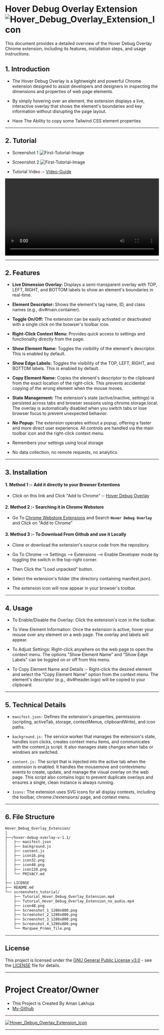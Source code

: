
# Hover Debug Overlay Extension ![Hover_Debug_Overlay_Extension_Icon](screenshots_tutorial/icon48.png)

This document provides a detailed overview of the Hover Debug Overlay Chrome extension, including its features, installation steps, and usage instructions.

## 1. Introduction

* The Hover Debug Overlay is a lightweight and powerful Chrome extension designed to assist developers and designers in inspecting the dimensions and properties of web page elements. 

* By simply hovering over an element, the extension displays a live, interactive overlay that shows the element's boundaries and key information without disrupting the page layout.

* Have The Ability to copy some Tailwind CSS element properties

---

## 2. Tutorial 

* Screenshot 1
![First-Tutorial-Image](screenshots_tutorial/Screenshot_1_1280x800.png)

* Screenshot 2
![First-Tutorial-Image](screenshots_tutorial/Screenshot_2_1280x800.png)

* Tutorial Video :- [Video-Guide](./screenshots_tutorial/Tutorial_Hover_Debug_Overlay_Extension_no_audio.mp4)

<video width=100% controls>
  <source src="./screenshots_tutorial/Tutorial_Hover_Debug_Overlay_Extension_no_audio" type="video/mp4">
</video>

---



## 2. Features

* **Live Dimension Overlay:** Displays a semi-transparent overlay with TOP, LEFT, RIGHT, and BOTTOM labels to show an element's boundaries in real-time.

* **Element Descriptor:** Shows the element's tag name, ID, and class names (e.g., div#main.container).

* **Toggle On/Off:** The extension can be easily activated or deactivated with a single click on the browser's toolbar icon.

* **Right-Click Context Menu:** Provides quick access to settings and functionality directly from the page.

* **Show Element Name:** Toggles the visibility of the element's descriptor. This is enabled by default.

* **Show Edge Labels:** Toggles the visibility of the TOP, LEFT, RIGHT, and BOTTOM labels. This is enabled by default.

* **Copy Element Name:** Copies the element's descriptor to the clipboard from the exact location of the right-click. This prevents accidental copying of the wrong element when the mouse moves.

* **State Management:** The extension's state (active/inactive, settings) is persisted across tabs and browser sessions using chrome.storage.local. The overlay is automatically disabled when you switch tabs or lose browser focus to prevent unexpected behavior.

* **No Popup:** The extension operates without a popup, offering a faster and more direct user experience. All controls are handled via the main toolbar icon and the right-click context menu.

* Remembers your settings using local storage

* No data collection, no remote requests, no analytics


---

## 3. Installation


#### 1.  Method 1 :- Add it directly to your Browser Extentions

* Click on this link and Click "Add to Chrome" :-  [Hover Debug Overlay](https://chromewebstore.google.com/detail/hover-debug-overlay/dnhkakioabglpfiidamfmijkdncgmajo)

#### 2. Method 2 :- Searching it in Chrome Webstore

* Go To [Chrome Webstore Extensions](https://chromewebstore.google.com/category/extensions) and Search **`Hover Debug Overlay`** and Click on "Add to Chrome"

#### 3. Method 3 :- To Download From Github and use it Locally

* Clone or download the extension's source code from the repository.

* Go To Chrome --> Settings --> Extensions --> Enable Developer mode by toggling the switch in the top-right corner.

* Then Click the "Load unpacked" button.

* Select the extension's folder (the directory containing manifest.json).

* The extension icon will now appear in your browser's toolbar.

---

## 4. Usage

* To Enable/Disable the Overlay: Click the extension's icon in the toolbar.

* To View Element Information: Once the extension is active, hover your mouse over any element on a web page. The overlay and labels will appear.

* To Adjust Settings: Right-click anywhere on the web page to open the context menu. The options "Show Element Name" and "Show Edge Labels" can be toggled on or off from this menu.

* To Copy Element Name and Details :- Right-click the desired element and select the "Copy Element Name" option from the context menu. The element's descriptor (e.g., div#header.logo) will be copied to your clipboard.

---

## 5. Technical Details

* `manifest.json:` Defines the extension's properties, permissions (scripting, activeTab, storage, contextMenus, clipboardWrite), and icon paths.

* `background.js:` The service worker that manages the extension's state, handles icon clicks, creates context menu items, and communicates with the content.js script. It also manages state changes when tabs or windows are switched.

* `content.js:` The script that is injected into the active tab when the extension is enabled. It handles the mousemove and contextmenu events to create, update, and manage the visual overlay on the web page. This script also contains logic to prevent duplicate overlays and ensures a single, clean instance is always running.

* `Icons:` The extension uses SVG icons for all display contexts, including the toolbar, chrome://extensions/ page, and context menu.

---

## 6. File Structure

```bash
Hover_Debug_Overlay_Extension/
│ 
├──/hover-debug-overlay-v-1.1/
│   ├── manifest.json
│   ├── background.js
│   ├── content.js
│   ├── icon16.png
│   ├── icon32.png
│   ├── icon48.png
│   ├── icon128.png
│   └── PRIVACY.md
│
├── LICENSE
├── README.md
└── screenshots_tutorial/
    ├── Tutorial_Hover_Debug_Overlay_Extension.mp4
    ├── Tutorial_Hover_Debug_Overlay_Extension_no_audio.mp4
    ├── icon48.png
    ├── Screenshot_1_1280x800.png
    ├── Screenshot_2_1280x800.png
    ├── Screenshot_3_1280x800.png
    ├── Screenshot_4_1280x800.png
    └── Marquee_Promo_Tile.png
```

---

## License

This project is licensed under the [GNU General Public License v3.0](https://www.gnu.org/licenses/gpl-3.0.html) - see the [LICENSE](LICENSE) file for details.

---
# Project Creator/Owner

* This Project is  Created By Aman Lakhuja
* [My-Github](https://github.com/AmanLakhuja)

---

[![Hover_Debug_Overlay_Extension_Icon](screenshots_tutorial/Marquee_Promo_Tile.png)](https://chromewebstore.google.com/detail/hover-debug-overlay/dnhkakioabglpfiidamfmijkdncgmajo)

---


